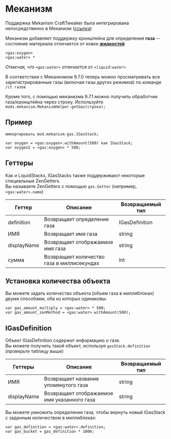 # Меканизм

Поддержка Mekanism CraftTweaker была интегрирована непосредственно в Меканизм ([ссылка](https://github.com/aidancbrady/Mekanism/tree/master/src/main/java/mekanism/common/integration/crafttweaker))

Меканизм добавляет поддержку кронштейна для определения **газа** -- состояние материала отличается от ковки [**жидкостей**](/Vanilla/Liquids/ILiquidStack/)

```zenscript
<gas:oxygen>
<gas:water> *
```

*Отмечая, что `<gas:water>` отличается от `<liquid:water>`*

В соответствии с Меканизмом 9.7.0 теперь можно просматривать все зарегистрированные газы (включая газы других режимов) по команде `/ct газов`

Кроме того, с помощью меканизма 9.7.1 можно получить обработчик газа/кронштейна через строку. Используйте `mods.mekanism.MekanismHelper.getGas(строка);`

## Пример

```zenscript
импортировать mod.mekanism.gas.IGasStack;

var oxygen = <gas:oxygen>.withAmount(500) как IGasStack;
var oxygen2 = <gas:oxygen> * 500;
```

## Геттеры

Как и LiquidStacks, IGasStacks также поддерживают некоторые специальные ZenGetters.  
Вы называете ZenGetters с помощью `gas.Getter` (например, `<gas:water>.name`)

| Геттер      | Описание                                   | Возвращаемый тип |
| ----------- | ------------------------------------------ | ---------------- |
| definition  | Возвращает определение газа                | IGasDefinition   |
| ИМЯ         | Возвращает имя газа                        | string           |
| displayName | Возвращает отображаемое имя газа           | string           |
| сумма       | Возвращает количество газа в миллисекундах | int              |

## Установка количества объекта

Вы можете задать количество объекта (объем газа в миллиблоках) двумя способами, оба из которых одинаковы:

```zenscript
var gas_amount_multiply = <gas:water> * 500;
var gas_amount_zenMethod = <gas:water>.withAmount(500);
```

## IGasDefinition

Объект IGasDefinition содержит информацию о газе.  
Вы можете получить такой объект, используя `gasStack.definition` (проверьте таблицу выше)

| Геттеры     | Описание                                    | Возвращаемый тип |
| ----------- | ------------------------------------------- | ---------------- |
| ИМЯ         | Возвращает название упомянутого газа        | string           |
| displayName | Возвращает отображаемое имя указанного газа | string           |

Вы можете умножить определение газа, чтобы вернуть новый IGasStack с заданным количеством в миллиблоках:

```zenscript
var gas_definition = <gas:water>.definition;
var gas_bucket = gas_definition * 1000;
```